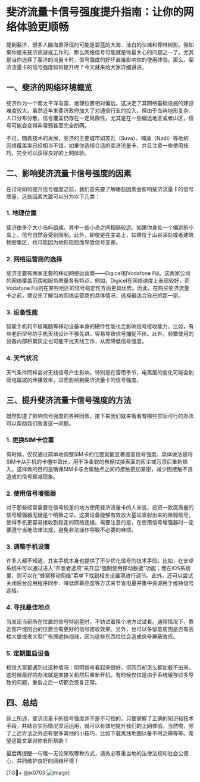 # 斐济流量卡信号强度提升指南：让你的网络体验更顺畅

提到斐济，很多人脑海里浮现的可能是碧蓝的大海、洁白的沙滩和椰林树影。但如果你是来斐济旅游或工作的，那么网络信号可能就是你最关心的问题之一了。尤其是当你选择了斐济的流量卡时，信号强度的好坏直接影响你的使用体验。那么，斐济流量卡的信号强度如何提升呢？今天就来给大家详细讲讲。

## 一、斐济的网络环境概览

斐济作为一个南太平洋岛国，地理位置相对偏远，这决定了其网络基础设施的建设难度较大。虽然近年来斐济政府加大了对通信行业的投入，但由于岛屿地形复杂、人口分布分散，信号覆盖仍存在一定局限性。尤其是在一些偏远地区或者山区，信号可能会变得非常弱甚至完全断网。

不过，随着技术的发展，斐济的主要城市如苏瓦（Suva）、楠迪（Nadi）等地的网络覆盖率已经相当不错。如果你选择合适的斐济流量卡，并且注意一些使用技巧，完全可以获得良好的上网体验。

## 二、影响斐济流量卡信号强度的因素

在讨论如何提升信号强度之前，我们首先要了解哪些因素会影响斐济流量卡的信号质量。这些因素大致可以分为以下几类：

### 1. 地理位置
斐济由多个大小岛屿组成，其中一些小岛之间相隔较远。如果你身处一个偏远的小岛上，信号自然会受到限制。此外，即使是在主岛上，如果位于山谷深处或者建筑物密集区，也可能因为地形阻挡而导致信号变差。

### 2. 网络运营商的选择
斐济主要有两家主要的移动网络运营商——Digicel和Vodafone Fiji。这两家公司的网络覆盖范围和服务质量各有特点。例如，Digicel在网络速度上表现较好，而Vodafone Fiji则在某些地区的信号稳定性方面更具优势。因此，在购买斐济流量卡之前，建议先了解当地网络运营商的具体情况，选择最适合自己的那一家。

### 3. 设备性能
智能手机和平板电脑等移动设备本身的硬件性能也会影响信号接收能力。比如，有些老旧型号的手机天线设计不够先进，容易导致信号捕捉不佳。此外，频繁使用的设备内部积累灰尘也可能干扰天线工作，从而降低信号强度。

### 4. 天气状况
天气条件同样会对无线信号产生影响。特别是在雷雨季节，电离层的变化可能会削弱电磁波的传播效率，进而影响到斐济流量卡的信号强度。

## 三、提升斐济流量卡信号强度的方法

既然知道了影响信号强度的各种因素，接下来我们就来看看有哪些实际可行的办法可以帮助我们改善这一问题。

### 1. 更换SIM卡位置
有时候，仅仅通过简单地调整SIM卡的位置就能显著提高信号强度。具体做法是将SIM卡从手机的卡槽中取出，用干净柔软的布擦拭掉表面的灰尘或污渍后重新插入。这样做的目的是确保SIM卡与金属触点之间的接触更加紧密，减少因接触不良造成的信号衰减现象。

### 2. 使用信号增强器
对于那些经常需要在信号较差的地方使用斐济流量卡的人来说，投资一款高质量的信号增强器无疑是个明智之举。这类设备能够有效放大基站发射出来的微弱信号，使得手机更容易接收到稳定的网络连接。需要注意的是，在使用信号增强器时一定要遵守当地法律法规，避免非法操作导致不必要的麻烦。

### 3. 调整手机设置
许多人都不知道，其实手机本身也提供了不少优化信号的技术手段。比如，在安卓系统中可以通过进入“开发者选项”来开启“强制使用移动数据”功能；而在iOS系统里，则可以在“蜂窝移动网络”菜单下找到相关设置项进行调节。此外，还可以尝试关闭后台应用程序同步、降低屏幕亮度等方式来节省电量并集中资源用于维持信号连接。

### 4. 寻找最佳地点
当发现当前所在位置的信号特别差时，不妨试着换个地方试试看。通常情况下，靠近窗户或阳台的位置会有更好的信号接收效果。另外，也可以多留意周围是否有高楼大厦或者大型广告牌遮挡视线，因为这些东西往往会造成信号屏蔽效应。

### 5. 定期重启设备
相信大家都遇到过这种情况：明明信号看起来很好，但网页却怎么都加载不出来。这时候最好的办法就是直接关机然后重新开机。有时候仅仅是由于系统缓存过多导致的问题，重启之后一切都会恢复正常。

## 四、总结

综上所述，斐济流量卡的信号强度并不是不可控的。只要掌握了正确的知识和技术手段，并结合实际情况灵活运用，就可以有效地提升我们的上网体验。当然啦，除了上述方法之外还有很多其他的小技巧，比如下载离线地图以备不时之需等等。希望这篇文章对你有所帮助！

最后再提醒一句哦～无论采取哪种方式，请务必尊重当地的法律法规和社会公德心，共同维护良好的网络环境！

[TG💪+ @jx0703 ![Image](https://github.com/user-attachments/assets/dbca1d08-cadb-493c-b0ec-ad6f7a83f270)]